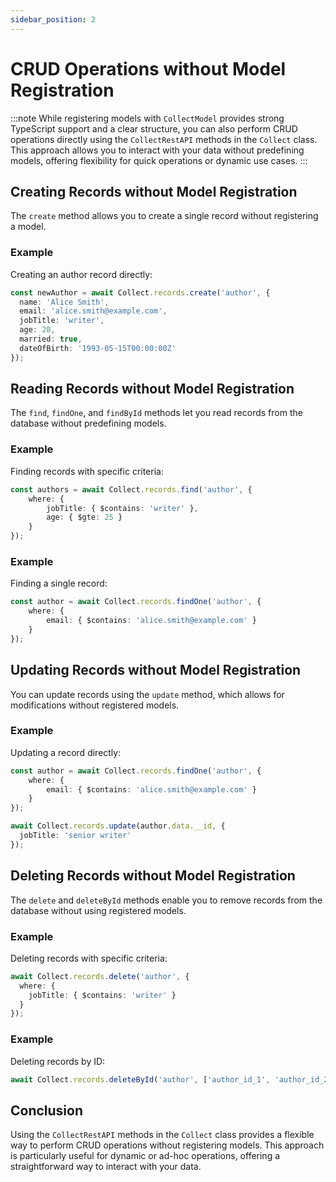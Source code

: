 ```yaml
---
sidebar_position: 2
---
```


# CRUD Operations without Model Registration
:::note
While registering models with `CollectModel` provides strong TypeScript support and a clear structure, you can also perform CRUD operations directly using the `CollectRestAPI` methods in the `Collect` class. This approach allows you to interact with your data without predefining models, offering flexibility for quick operations or dynamic use cases.
:::

## Creating Records without Model Registration

The `create` method allows you to create a single record without registering a model.

### Example

Creating an author record directly:
```typescript
const newAuthor = await Collect.records.create('author', {
  name: 'Alice Smith',
  email: 'alice.smith@example.com',
  jobTitle: 'writer',
  age: 28,
  married: true,
  dateOfBirth: '1993-05-15T00:00:00Z'
});
```

## Reading Records without Model Registration

The `find`, `findOne`, and `findById` methods let you read records from the database without predefining models.

### Example

Finding records with specific criteria:
```typescript
const authors = await Collect.records.find('author', {
    where: {
        jobTitle: { $contains: 'writer' },
        age: { $gte: 25 }
    }
});
```

### Example

Finding a single record:
```typescript
const author = await Collect.records.findOne('author', {
    where: {
        email: { $contains: 'alice.smith@example.com' }
    }
});
```

## Updating Records without Model Registration

You can update records using the `update` method, which allows for modifications without registered models.

### Example

Updating a record directly:
```typescript
const author = await Collect.records.findOne('author', {
    where: {
        email: { $contains: 'alice.smith@example.com' }
    }
});

await Collect.records.update(author.data.__id, {
  jobTitle: 'senior writer'
});

```

## Deleting Records without Model Registration

The `delete` and `deleteById` methods enable you to remove records from the database without using registered models.

### Example

Deleting records with specific criteria:
```typescript
await Collect.records.delete('author', {
  where: {
    jobTitle: { $contains: 'writer' }
  }
});
```

### Example

Deleting records by ID:
```typescript
await Collect.records.deleteById('author', ['author_id_1', 'author_id_2']);
```

## Conclusion

Using the `CollectRestAPI` methods in the `Collect` class provides a flexible way to perform CRUD operations without registering models. This approach is particularly useful for dynamic or ad-hoc operations, offering a straightforward way to interact with your data.
